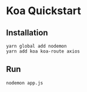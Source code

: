 # Koa Quickstart

## Installation

```
yarn global add nodemon
yarn add koa koa-route axios
```

## Run

`nodemon app.js`

